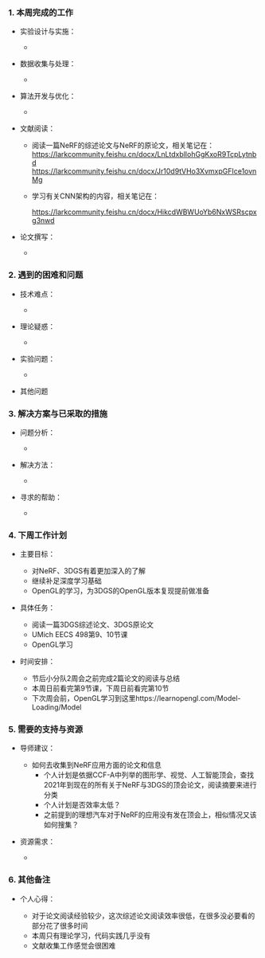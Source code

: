 ### 1. 本周完成的工作

*   实验设计与实施：

    *   

*   数据收集与处理：

    *   

*   算法开发与优化：

    *   

* 文献阅读：

  * 阅读一篇NeRF的综述论文与NeRF的原论文，相关笔记在：
    https://larkcommunity.feishu.cn/docx/LnLtdxblIohGgKxoR9TcpLytnbd
    https://larkcommunity.feishu.cn/docx/Jr10d9tVHo3XvmxpGFIce1ovnMg

  * 学习有关CNN架构的内容，相关笔记在：

    https://larkcommunity.feishu.cn/docx/HikcdWBWUoYb6NxWSRscpxg3nwd

*   论文撰写：

    *   

### 2. 遇到的困难和问题

*   技术难点：

    *   

*   理论疑惑：

    *   

*   实验问题：

    *   

*   其他问题

### 3. 解决方案与已采取的措施

*   问题分析：

    *   

*   解决方法：

    *   

*   寻求的帮助：

    *   

### 4. 下周工作计划

*   主要目标：

    *   对NeRF、3DGS有着更加深入的了解
    *   继续补足深度学习基础
    *   OpenGL的学习，为3DGS的OpenGL版本复现提前做准备

*   具体任务：

    *   阅读一篇3DGS综述论文、3DGS原论文
    *   UMich EECS 498第9、10节课
    *   OpenGL学习

*   时间安排：

    *   节后小分队2周会之前完成2篇论文的阅读与总结
    *   本周日前看完第9节课，下周日前看完第10节
    *   下次周会前，OpenGL学习到这里https://learnopengl.com/Model-Loading/Model

### **5. 需要的支持与资源**

*   导师建议：

    *   如何去收集到NeRF应用方面的论文和信息
        *   个人计划是依据CCF-A中列举的图形学、视觉、人工智能顶会，查找2021年到现在的所有关于NeRF与3DGS的顶会论文，阅读摘要来进行分类
        *   个人计划是否效率太低？
        *   之前提到的理想汽车对于NeRF的应用没有发在顶会上，相似情况又该如何搜集？

*   资源需求：

    *   

### 6. 其他备注

*   个人心得：

    *   对于论文阅读经验较少，这次综述论文阅读效率很低，在很多没必要看的部分花了很多时间
    *   本周只有理论学习，代码实践几乎没有
    *   文献收集工作感觉会很困难
